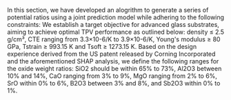 In this section, we have developed an alogrithm to generate a series of potential ratios using a joint prediction model while adhering to the following constraints:
We establish a target objective for advanced glass substrates, aiming to achieve optimal TPV performance as outlined below: density ≤ 2.5 g/cm³, CTE ranging from 3.3×10-6/K to 3.9×10-6/K, Young's modulus ≥ 80 GPa, Tstrain ≥ 993.15 K and Tsoft ≥ 1273.15 K.
Based on the design experience derived from the US patent released by Corning Incorporated and the aforementioned SHAP analysis, we define the following ranges for the oxide weight ratios: SiO2 should be within 65% to 73%, Al2O3 between 10% and 14%, CaO ranging from 3% to 9%, MgO ranging from 2% to 6%, SrO within 0% to 6%, B2O3 between 3% and 8%, and Sb2O3 within 0% to 1%.
